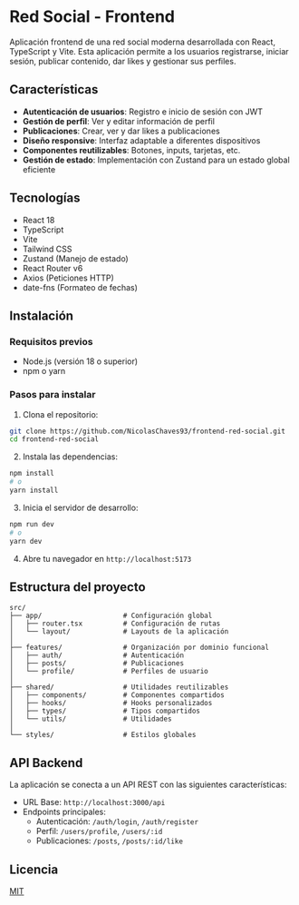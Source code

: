 # Red Social - Frontend

Aplicación frontend de una red social moderna desarrollada con React, TypeScript y Vite. Esta aplicación permite a los usuarios registrarse, iniciar sesión, publicar contenido, dar likes y gestionar sus perfiles.

## Características

- **Autenticación de usuarios**: Registro e inicio de sesión con JWT
- **Gestión de perfil**: Ver y editar información de perfil
- **Publicaciones**: Crear, ver y dar likes a publicaciones
- **Diseño responsive**: Interfaz adaptable a diferentes dispositivos
- **Componentes reutilizables**: Botones, inputs, tarjetas, etc.
- **Gestión de estado**: Implementación con Zustand para un estado global eficiente

## Tecnologías

- React 18
- TypeScript
- Vite
- Tailwind CSS
- Zustand (Manejo de estado)
- React Router v6
- Axios (Peticiones HTTP)
- date-fns (Formateo de fechas)

## Instalación

### Requisitos previos

- Node.js (versión 18 o superior)
- npm o yarn

### Pasos para instalar

1. Clona el repositorio:

```bash
git clone https://github.com/NicolasChaves93/frontend-red-social.git
cd frontend-red-social
```

2. Instala las dependencias:

```bash
npm install
# o
yarn install
```

3. Inicia el servidor de desarrollo:

```bash
npm run dev
# o
yarn dev
```

4. Abre tu navegador en `http://localhost:5173`

## Estructura del proyecto

```
src/
├── app/                    # Configuración global
│   ├── router.tsx          # Configuración de rutas
│   └── layout/             # Layouts de la aplicación
│
├── features/               # Organización por dominio funcional
│   ├── auth/               # Autenticación
│   ├── posts/              # Publicaciones
│   └── profile/            # Perfiles de usuario
│
├── shared/                 # Utilidades reutilizables
│   ├── components/         # Componentes compartidos
│   ├── hooks/              # Hooks personalizados
│   ├── types/              # Tipos compartidos
│   └── utils/              # Utilidades
│
└── styles/                 # Estilos globales
```

## API Backend

La aplicación se conecta a un API REST con las siguientes características:

- URL Base: `http://localhost:3000/api`
- Endpoints principales:
  - Autenticación: `/auth/login`, `/auth/register`
  - Perfil: `/users/profile`, `/users/:id`
  - Publicaciones: `/posts`, `/posts/:id/like`

## Licencia

[MIT](LICENSE)
